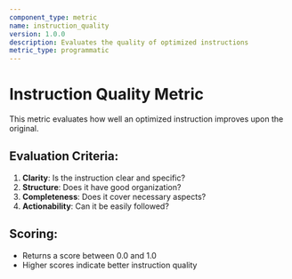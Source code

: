 ```yaml
---
component_type: metric
name: instruction_quality
version: 1.0.0
description: Evaluates the quality of optimized instructions
metric_type: programmatic
---
```


# Instruction Quality Metric

This metric evaluates how well an optimized instruction improves upon the original.

## Evaluation Criteria:
1. **Clarity**: Is the instruction clear and specific?
2. **Structure**: Does it have good organization?
3. **Completeness**: Does it cover necessary aspects?
4. **Actionability**: Can it be easily followed?

## Scoring:
- Returns a score between 0.0 and 1.0
- Higher scores indicate better instruction quality